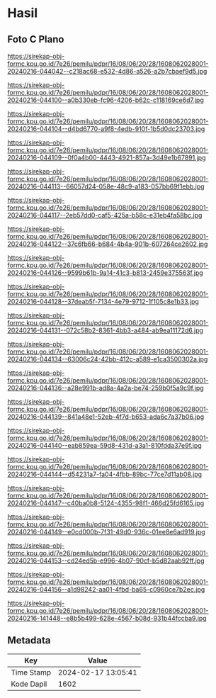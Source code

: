 # Hasil

## Foto C Plano

https://sirekap-obj-formc.kpu.go.id/7e26/pemilu/pdpr/16/08/06/20/28/1608062028001-20240216-044042--c218ac68-e532-4d86-a526-a2b7cbaef9d5.jpg

https://sirekap-obj-formc.kpu.go.id/7e26/pemilu/pdpr/16/08/06/20/28/1608062028001-20240216-044100--a0b330eb-fc96-4206-b62c-c118169ce6d7.jpg

https://sirekap-obj-formc.kpu.go.id/7e26/pemilu/pdpr/16/08/06/20/28/1608062028001-20240216-044104--d4bd6770-a9f8-4edb-910f-1b5d0dc23703.jpg

https://sirekap-obj-formc.kpu.go.id/7e26/pemilu/pdpr/16/08/06/20/28/1608062028001-20240216-044109--0f0a4b00-4443-4921-857a-3d49e1b67891.jpg

https://sirekap-obj-formc.kpu.go.id/7e26/pemilu/pdpr/16/08/06/20/28/1608062028001-20240216-044113--66057d24-058e-48c9-a183-057bb69f1ebb.jpg

https://sirekap-obj-formc.kpu.go.id/7e26/pemilu/pdpr/16/08/06/20/28/1608062028001-20240216-044117--2eb57dd0-caf5-425a-b58c-e31eb4fa58bc.jpg

https://sirekap-obj-formc.kpu.go.id/7e26/pemilu/pdpr/16/08/06/20/28/1608062028001-20240216-044122--37c6fb66-b684-4b4a-901b-607264ce2602.jpg

https://sirekap-obj-formc.kpu.go.id/7e26/pemilu/pdpr/16/08/06/20/28/1608062028001-20240216-044126--9599b61b-9a14-41c3-b813-2459e375563f.jpg

https://sirekap-obj-formc.kpu.go.id/7e26/pemilu/pdpr/16/08/06/20/28/1608062028001-20240216-044128--37deab5f-7134-4e79-9712-1f105c8e1b33.jpg

https://sirekap-obj-formc.kpu.go.id/7e26/pemilu/pdpr/16/08/06/20/28/1608062028001-20240216-044131--072c58b2-8361-4bb3-a484-ab9ea11172d6.jpg

https://sirekap-obj-formc.kpu.go.id/7e26/pemilu/pdpr/16/08/06/20/28/1608062028001-20240216-044134--63006c24-42bb-412c-a589-e1ca3500302a.jpg

https://sirekap-obj-formc.kpu.go.id/7e26/pemilu/pdpr/16/08/06/20/28/1608062028001-20240216-044136--a28e991b-ad8a-4a2a-be74-259b0f5a9c9f.jpg

https://sirekap-obj-formc.kpu.go.id/7e26/pemilu/pdpr/16/08/06/20/28/1608062028001-20240216-044139--841a48e1-52eb-4f7d-b653-ada6c7a37b06.jpg

https://sirekap-obj-formc.kpu.go.id/7e26/pemilu/pdpr/16/08/06/20/28/1608062028001-20240216-044140--eab859ea-59d8-431d-a3a1-810fdda37e9f.jpg

https://sirekap-obj-formc.kpu.go.id/7e26/pemilu/pdpr/16/08/06/20/28/1608062028001-20240216-044144--d54231a7-fa04-4fbb-89bc-77ce7d11ab08.jpg

https://sirekap-obj-formc.kpu.go.id/7e26/pemilu/pdpr/16/08/06/20/28/1608062028001-20240216-044147--c40ba0b8-5124-4355-98f1-466d25fd6165.jpg

https://sirekap-obj-formc.kpu.go.id/7e26/pemilu/pdpr/16/08/06/20/28/1608062028001-20240216-044149--e0cd000b-7f31-49d0-936c-01ee8e6ad919.jpg

https://sirekap-obj-formc.kpu.go.id/7e26/pemilu/pdpr/16/08/06/20/28/1608062028001-20240216-044153--cd24ed5b-e996-4b07-90cf-b5d82aab92ff.jpg

https://sirekap-obj-formc.kpu.go.id/7e26/pemilu/pdpr/16/08/06/20/28/1608062028001-20240216-044156--a1d98242-aa01-4fbd-ba65-c0960ce7b2ec.jpg

https://sirekap-obj-formc.kpu.go.id/7e26/pemilu/pdpr/16/08/06/20/28/1608062028001-20240216-141448--e8b5b499-628e-4567-b08d-931b44fccba9.jpg


## Metadata

| Key        | Value               |
| ---------- | ------------------- |
| Time Stamp | 2024-02-17 13:05:41 |
| Kode Dapil | 1602                |



